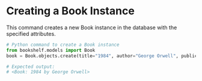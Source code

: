 # Creating a Book Instance

This command creates a new Book instance in the database with the specified attributes.

```python
# Python command to create a Book instance
from bookshelf.models import Book
book = Book.objects.create(title="1984", author="George Orwell", publication_year=1949)

# Expected output: 
# <Book: 1984 by George Orwell>